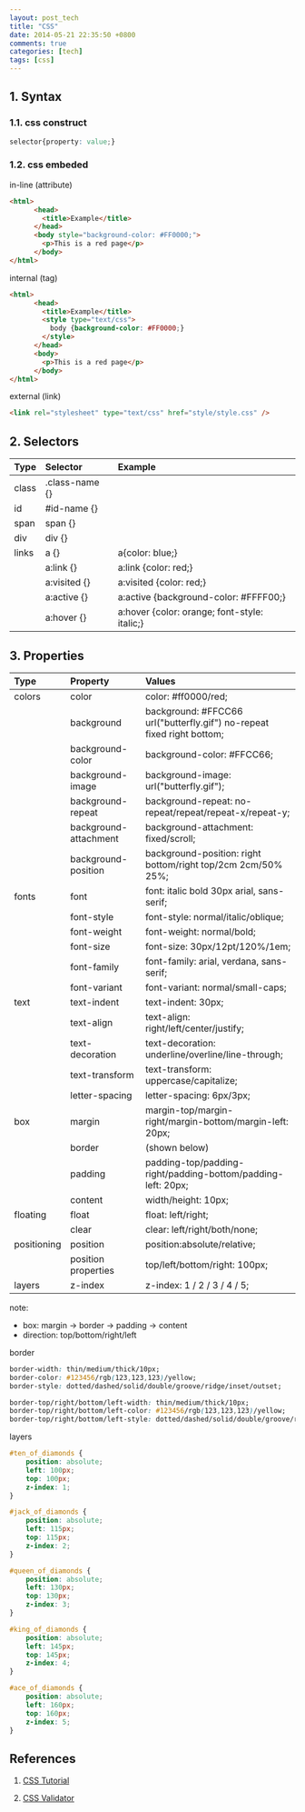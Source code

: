 ```yaml
---
layout: post_tech
title: "CSS"
date: 2014-05-21 22:35:50 +0800
comments: true
categories: [tech]
tags: [css]
---
```


## 1. Syntax

### 1.1. css construct

```css
selector{property: value;}
```

### 1.2. css embeded

in-line (attribute)

```html
<html>
	  <head>
		<title>Example</title>
	  </head>
	  <body style="background-color: #FF0000;">
		<p>This is a red page</p>
	  </body>
</html>
```

internal (tag)

```html
<html>
	  <head>
		<title>Example</title>
		<style type="text/css">
		  body {background-color: #FF0000;}
		</style>
	  </head>
	  <body>
		<p>This is a red page</p>
	  </body>
</html>
```

external (link)

```html
<link rel="stylesheet" type="text/css" href="style/style.css" />
```


## 2. Selectors

| Type  | Selector       | Example                                      |
|:------|:---------------|:---------------------------------------------|
| class | .class-name {} |                                              |
| id    | #id-name {}    |                                              |
| span  | span {}        |                                              |
| div   | div {}         |                                              |
| links | a {}           | a{color: blue;}                              |
|       | a:link {}      | a:link {color: red;}                         |
|       | a:visited {}   | a:visited {color: red;}                      |
|       | a:active {}    | a:active {background-color: #FFFF00;}        |
|       | a:hover {}     | a:hover {color: orange; font-style: italic;} |


## 3. Properties

| Type  | Property       | Values                                      |
|:------|:---------------|:---------------------------------------------|
| colors | color     | color: #ff0000/red; |
|        | background | background: #FFCC66 url("butterfly.gif") no-repeat fixed right bottom; |
|        | background-color | background-color: #FFCC66; |
|        | background-image | background-image: url("butterfly.gif"); |
|        | background-repeat | background-repeat: no-repeat/repeat/repeat-x/repeat-y; |
|        | background-attachment | background-attachment: fixed/scroll; |
|        |background-position | background-position: right bottom/right top/2cm 2cm/50% 25%; |
| fonts  | font | font: italic bold 30px arial, sans-serif; |
|        | font-style | font-style: normal/italic/oblique; |
|        | font-weight | font-weight: normal/bold; |
|        | font-size | font-size: 30px/12pt/120%/1em; |
|        | font-family | font-family: arial, verdana, sans-serif; |
|        | font-variant | font-variant: normal/small-caps; |
| text   | text-indent | text-indent: 30px; |
|        | text-align | text-align: right/left/center/justify; |
|        | text-decoration | text-decoration: underline/overline/line-through; |
|        | text-transform | text-transform: uppercase/capitalize; |
|        | letter-spacing | letter-spacing: 6px/3px; |
| box    | margin | margin-top/margin-right/margin-bottom/margin-left: 20px; |
|        | border | (shown below) |
|        | padding | padding-top/padding-right/padding-bottom/padding-left: 20px; |
|        | content | width/height: 10px; |
| floating | float | float: left/right; |
|          | clear | clear: left/right/both/none; |
| positioning | position | position:absolute/relative; |
|             | position properties | top/left/bottom/right: 100px; |
| layers      | z-index | z-index: 1 / 2 / 3 / 4 / 5; |

note:   
- box: margin -> border -> padding -> content  
- direction: top/bottom/right/left  

border 

```css
border-width: thin/medium/thick/10px;
border-color: #123456/rgb(123,123,123)/yellow;
border-style: dotted/dashed/solid/double/groove/ridge/inset/outset;

border-top/right/bottom/left-width: thin/medium/thick/10px;
border-top/right/bottom/left-color: #123456/rgb(123,123,123)/yellow;
border-top/right/bottom/left-style: dotted/dashed/solid/double/groove/ridge/inset/outset;
```

layers

```css
#ten_of_diamonds {
	position: absolute;
	left: 100px;
	top: 100px;
	z-index: 1;
}

#jack_of_diamonds {
	position: absolute;
	left: 115px;
	top: 115px;
	z-index: 2;
}

#queen_of_diamonds {
	position: absolute;
	left: 130px;
	top: 130px;
	z-index: 3;
}

#king_of_diamonds {
	position: absolute;
	left: 145px;
	top: 145px;
	z-index: 4;
}

#ace_of_diamonds {
	position: absolute;
	left: 160px;
	top: 160px;
	z-index: 5;
}
```


## References

1. [CSS Tutorial][css-tutorial]
2. [CSS Validator][css-validator]

   [css-tutorial]: http://html.net/tutorials/css/
   [css-validator]: http://jigsaw.w3.org/css-validator/
